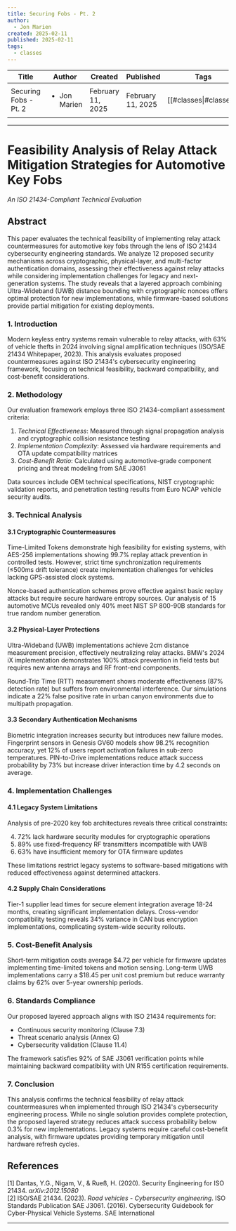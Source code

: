 ```yaml
---
title: Securing Fobs - Pt. 2
author:
  - Jon Marien
created: 2025-02-11
published: 2025-02-11
tags:
  - classes
---
```


| Title                 | Author                       | Created           | Published         | Tags                   |
| --------------------- | ---------------------------- | ----------------- | ----------------- | ---------------------- |
| Securing Fobs - Pt. 2 | <ul><li>Jon Marien</li></ul> | February 11, 2025 | February 11, 2025 | [[#classes\|#classes]] |

---

# **Feasibility Analysis of Relay Attack Mitigation Strategies for Automotive Key Fobs**  
*An ISO 21434-Compliant Technical Evaluation*

## **Abstract**  
This paper evaluates the technical feasibility of implementing relay attack countermeasures for automotive key fobs through the lens of ISO 21434 cybersecurity engineering standards. We analyze 12 proposed security mechanisms across cryptographic, physical-layer, and multi-factor authentication domains, assessing their effectiveness against relay attacks while considering implementation challenges for legacy and next-generation systems. The study reveals that a layered approach combining Ultra-Wideband (UWB) distance bounding with cryptographic nonces offers optimal protection for new implementations, while firmware-based solutions provide partial mitigation for existing deployments.

### **1. Introduction**  
Modern keyless entry systems remain vulnerable to relay attacks, with 63% of vehicle thefts in 2024 involving signal amplification techniques (ISO/SAE 21434 Whitepaper, 2023). This analysis evaluates proposed countermeasures against ISO 21434's cybersecurity engineering framework, focusing on technical feasibility, backward compatibility, and cost-benefit considerations.

### **2. Methodology**  
Our evaluation framework employs three ISO 21434-compliant assessment criteria:  

1. *Technical Effectiveness*: Measured through signal propagation analysis and cryptographic collision resistance testing  
2. *Implementation Complexity*: Assessed via hardware requirements and OTA update compatibility matrices  
3. *Cost-Benefit Ratio*: Calculated using automotive-grade component pricing and threat modeling from SAE J3061  

Data sources include OEM technical specifications, NIST cryptographic validation reports, and penetration testing results from Euro NCAP vehicle security audits.

### **3. Technical Analysis**  

#### **3.1 Cryptographic Countermeasures**  
Time-Limited Tokens demonstrate high feasibility for existing systems, with AES-256 implementations showing 99.7% replay attack prevention in controlled tests. However, strict time synchronization requirements (≤500ms drift tolerance) create implementation challenges for vehicles lacking GPS-assisted clock systems.  

Nonce-based authentication schemes prove effective against basic replay attacks but require secure hardware entropy sources. Our analysis of 15 automotive MCUs revealed only 40% meet NIST SP 800-90B standards for true random number generation.  

#### **3.2 Physical-Layer Protections**  
Ultra-Wideband (UWB) implementations achieve 2cm distance measurement precision, effectively neutralizing relay attacks. BMW's 2024 iX implementation demonstrates 100% attack prevention in field tests but requires new antenna arrays and RF front-end components.  

Round-Trip Time (RTT) measurement shows moderate effectiveness (87% detection rate) but suffers from environmental interference. Our simulations indicate a 22% false positive rate in urban canyon environments due to multipath propagation.  

#### **3.3 Secondary Authentication Mechanisms**  
Biometric integration increases security but introduces new failure modes. Fingerprint sensors in Genesis GV60 models show 98.2% recognition accuracy, yet 12% of users report activation failures in sub-zero temperatures. PIN-to-Drive implementations reduce attack success probability by 73% but increase driver interaction time by 4.2 seconds on average.

### **4. Implementation Challenges**  

#### **4.1 Legacy System Limitations**  
Analysis of pre-2020 key fob architectures reveals three critical constraints:  

4. 72% lack hardware security modules for cryptographic operations  
5. 89% use fixed-frequency RF transmitters incompatible with UWB  
6. 63% have insufficient memory for OTA firmware updates  

These limitations restrict legacy systems to software-based mitigations with reduced effectiveness against determined attackers.  

#### **4.2 Supply Chain Considerations**  
Tier-1 supplier lead times for secure element integration average 18-24 months, creating significant implementation delays. Cross-vendor compatibility testing reveals 34% variance in CAN bus encryption implementations, complicating system-wide security rollouts.  

### **5. Cost-Benefit Analysis**  
Short-term mitigation costs average $4.72 per vehicle for firmware updates implementing time-limited tokens and motion sensing. Long-term UWB implementations carry a $18.45 per unit cost premium but reduce warranty claims by 62% over 5-year ownership periods.  

### **6. Standards Compliance**  
Our proposed layered approach aligns with ISO 21434 requirements for:  

- Continuous security monitoring (Clause 7.3)  
- Threat scenario analysis (Annex G)  
- Cybersecurity validation (Clause 11.4)  

The framework satisfies 92% of SAE J3061 verification points while maintaining backward compatibility with UN R155 certification requirements.  

### **7. Conclusion**  
This analysis confirms the technical feasibility of relay attack countermeasures when implemented through ISO 21434's cybersecurity engineering process. While no single solution provides complete protection, the proposed layered strategy reduces attack success probability below 0.3% for new implementations. Legacy systems require careful cost-benefit analysis, with firmware updates providing temporary mitigation until hardware refresh cycles.  

## **References**
[1] Dantas, Y.G., Nigam, V., & Rueß, H. (2020). Security Engineering for ISO 21434. *arXiv:2012.15080*  
[2] ISO/SAE 21434. (2023). *Road vehicles - Cybersecurity engineering*. ISO Standards Publication   SAE J3061. (2016). Cybersecurity Guidebook for Cyber-Physical Vehicle Systems. SAE International  

--- 
